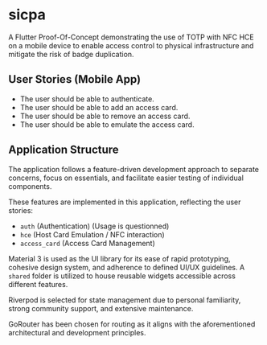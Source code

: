 # sicpa

A Flutter Proof-Of-Concept demonstrating the use of TOTP with NFC HCE on a mobile device to enable access control to physical infrastructure and mitigate the risk of badge duplication.

## User Stories (Mobile App)

- The user should be able to authenticate.
- The user should be able to add an access card.
- The user should be able to remove an access card.
- The user should be able to emulate the access card.

## Application Structure

The application follows a feature-driven development approach to separate concerns, focus on essentials, and facilitate easier testing of individual components.

These features are implemented in this application, reflecting the user stories:
- `auth` (Authentication) (Usage is questionned)
- `hce` (Host Card Emulation / NFC interaction)
- `access_card` (Access Card Management)

Material 3 is used as the UI library for its ease of rapid prototyping, cohesive design system, and adherence to defined UI/UX guidelines. A `shared` folder is utilized to house reusable widgets accessible across different features.

Riverpod is selected for state management due to personal familiarity, strong community support, and extensive maintenance.

GoRouter has been chosen for routing as it aligns with the aforementioned architectural and development principles.


